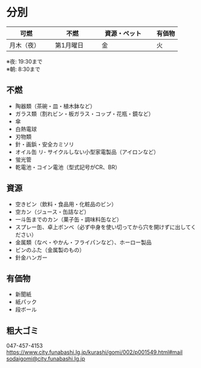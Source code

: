 # 分別


可燃　|　不燃　|　資源・ペット　|　有価物
-- | -- | -- | -- 
月木（夜）　|　第1月曜日　|　金　|　火　　

※夜: 19:30まで<br>
※朝: 8:30まで

## 不燃
- 陶器類（茶碗・皿・植木鉢など）
- ガラス類（割れビン・板ガラス・コップ・花瓶・鏡など）
- 傘
- 白熱電球
- 刃物類
- 針・画鋲・安全カミソリ
- オイル缶
リ- サイクルしない小型家電製品（アイロンなど）
- 蛍光管
- 乾電池・コイン電池（型式記号がCR、BR）

## 資源
- 空きビン（飲料・食品用・化粧品のビン）
- 空カン（ジュース・缶詰など）
- 一斗缶までのカン（菓子缶・調味料缶など）
- スプレー缶、卓上ボンベ（必ず中身を使い切ってから穴を開けずに出してください）
- 金属類（なべ・やかん・フライパンなど）、ホーロー製品
- ビンのふた（金属製のもの）
- 針金ハンガー

## 有価物
- 新聞紙
- 紙パック
- 段ボール

## 粗大ゴミ
047-457-4153<br>
https://www.city.funabashi.lg.jp/kurashi/gomi/002/p001549.html#mail<br>
sodaigomi@city.funabashi.lg.jp
